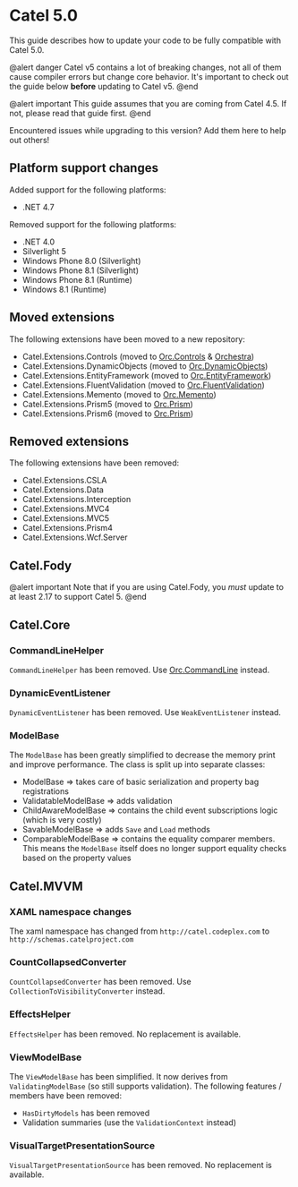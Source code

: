 # Catel 5.0

This guide describes how to update your code to be fully compatible with Catel 5.0.

@alert danger
Catel v5 contains a lot of breaking changes, not all of them cause compiler errors but change core behavior. It's important to check out the guide below **before** updating to Catel v5.
@end

@alert important
This guide assumes that you are coming from Catel 4.5. If not, please read that guide first.
@end

Encountered issues while upgrading to this version? Add them here to help out others!

## Platform support changes

Added support for the following platforms:

* .NET 4.7

Removed support for the following platforms:

* .NET 4.0
* Silverlight 5
* Windows Phone 8.0 (Silverlight)
* Windows Phone 8.1 (Silverlight)
* Windows Phone 8.1 (Runtime)
* Windows 8.1 (Runtime)

## Moved extensions

The following extensions have been moved to a new repository:

* Catel.Extensions.Controls (moved to [Orc.Controls](https://github.com/wildgums/orc.controls) & [Orchestra](https://github.com/wildgums/orchestra))
* Catel.Extensions.DynamicObjects (moved to [Orc.DynamicObjects](https://github.com/wildgums/orc.dynamicobjects))
* Catel.Extensions.EntityFramework (moved to [Orc.EntityFramework](https://github.com/wildgums/orc.entityframework))
* Catel.Extensions.FluentValidation (moved to [Orc.FluentValidation](https://github.com/wildgums/orc.fluentvalidation))
* Catel.Extensions.Memento (moved to [Orc.Memento](https://github.com/wildgums/orc.memento))
* Catel.Extensions.Prism5 (moved to [Orc.Prism](https://github.com/wildgums/orc.prism))
* Catel.Extensions.Prism6 (moved to [Orc.Prism](https://github.com/wildgums/orc.prism))

## Removed extensions

The following extensions have been removed:

* Catel.Extensions.CSLA
* Catel.Extensions.Data
* Catel.Extensions.Interception
* Catel.Extensions.MVC4
* Catel.Extensions.MVC5
* Catel.Extensions.Prism4
* Catel.Extensions.Wcf.Server

## Catel.Fody

@alert important
Note that if you are using Catel.Fody, you *must* update to at least 2.17 to support Catel 5.
@end

## Catel.Core

### CommandLineHelper

`CommandLineHelper` has been removed. Use [Orc.CommandLine](https://github.com/wildgums/orc.commandline) instead.

### DynamicEventListener

`DynamicEventListener` has been removed. Use `WeakEventListener` instead.

### ModelBase

The `ModelBase` has been greatly simplified to decrease the memory print and improve performance. The class is split up into separate classes:

- ModelBase => takes care of basic serialization and property bag registrations
- ValidatableModelBase => adds validation
- ChildAwareModelBase => contains the child event subscriptions logic (which is very costly)
- SavableModelBase => adds `Save` and `Load` methods 
- ComparableModelBase => contains the equality comparer members. This means the `ModelBase` itself does no longer support equality checks based on the property values

## Catel.MVVM

### XAML namespace changes

The xaml namespace has changed from `http://catel.codeplex.com` to `http://schemas.catelproject.com`

### CountCollapsedConverter

`CountCollapsedConverter` has been removed. Use `CollectionToVisibilityConverter` instead.

### EffectsHelper

`EffectsHelper` has been removed. No replacement is available.

### ViewModelBase

The `ViewModelBase` has been simplified. It now derives from `ValidatingModelBase` (so still supports validation). The following features / members have been removed:

* `HasDirtyModels` has been removed
* Validation summaries (use the `ValidationContext` instead)

### VisualTargetPresentationSource

`VisualTargetPresentationSource` has been removed. No replacement is available.